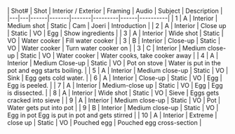 | Shot# | Shot | Interior / Exterior | Framing | Audio | Subject | Description |
|---|---|------|-------|-------|---------|------|----------|
| 1 | A | Interior | Medium shot	| Static | Cam | Joeri | Introduction |
| 2 | A | Interior | Close up | Static | VO | Egg | Show ingredients |
| 3 | A | Interior | Wide shot | Static | VO | Water cooker | Fill water cooker |
| 3 | B | Interior | Close-up | Static | VO | Water cooker | Turn water cooker on |
| 3 | C | Interior | Medium close-up | Static | VO | Water cooker | Water cooks, take cooker away |
| 4 | A | Interior | Medium Close-up | Static | VO | Pot on stove | Water is put in the pot and egg starts boiling. |
| 5 | A | Interior | Medium close-up | Static | VO | Sink | Egg gets cold water. |
| 6 | A | Interior | Close-up | Static | VO | Egg | Egg is peeled. |
| 7 | A | Interior | Medium-close up | Static | VO | Egg | Egg is dissected. |
| 8 | A | Interior | Wide shot | Static | VO | Sieve | Eggs gets cracked into sieve |
| 9 | A | Interior | Medium close-up | Static | VO | Pot | Water gets put into pot |
| 9 | B | Interior | Medium close-up | Static | VO | Egg in pot	Egg is put in pot and gets stirred |
| 10 | A | Interior | Extreme | close up | Static | VO | Pouched egg | Pouched egg cross-section |
